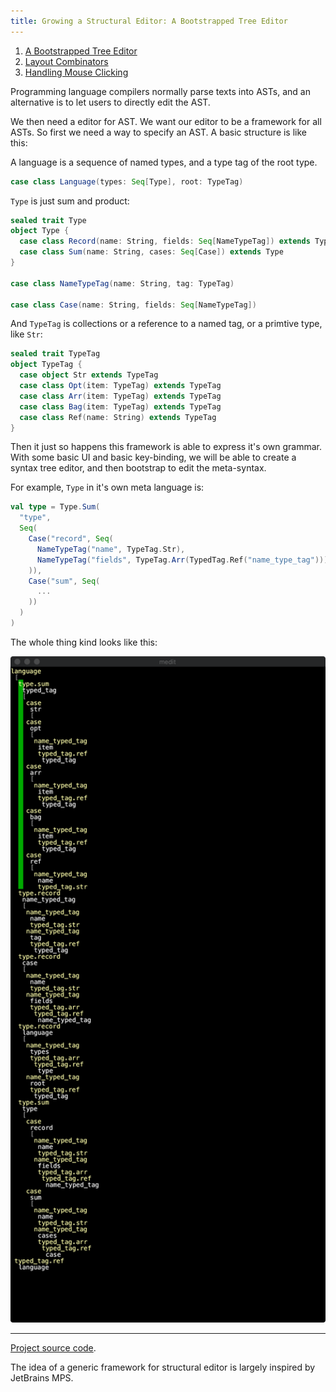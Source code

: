 ```yaml
---
title: Growing a Structural Editor: A Bootstrapped Tree Editor
---
```



1. [A Bootstrapped Tree Editor](05-growing-a-structural-editor.html)
2. [Layout Combinators](06-growing-a-structural-editor-02.html)
3. [Handling Mouse Clicking](07-growing-a-structural-editor-03.html)


Programming language compilers normally parse texts into ASTs, and an alternative is to let users to directly edit the AST.

We then need a editor for AST. We want our editor to be a framework for all ASTs. So first we need a way to specify an AST. A basic structure is like this:

A language is a sequence of named types, and a type tag of the root type.
```scala
case class Language(types: Seq[Type], root: TypeTag)
```

`Type` is just sum and product:

```scala
sealed trait Type
object Type {
  case class Record(name: String, fields: Seq[NameTypeTag]) extends Type
  case class Sum(name: String, cases: Seq[Case]) extends Type
}

case class NameTypeTag(name: String, tag: TypeTag)

case class Case(name: String, fields: Seq[NameTypeTag])
```

And `TypeTag` is collections or a reference to a named tag, or a primtive type, like `Str`:

```scala
sealed trait TypeTag
object TypeTag {
  case object Str extends TypeTag
  case class Opt(item: TypeTag) extends TypeTag
  case class Arr(item: TypeTag) extends TypeTag
  case class Bag(item: TypeTag) extends TypeTag
  case class Ref(name: String) extends TypeTag
}
```

Then it just so happens this framework is able to express it's own grammar. With some basic UI and basic key-binding, we will be able to create a syntax tree editor, and then bootstrap to edit the meta-syntax.

For example, `Type` in it's own meta language is:

```scala
val type = Type.Sum(
  "type",
  Seq(
    Case("record", Seq(
      NameTypeTag("name", TypeTag.Str),
      NameTypeTag("fields", TypeTag.Arr(TypedTag.Ref("name_type_tag"))),
    )),
    Case("sum", Seq(
      ...
    ))
  )
)
```

The whole thing kind looks like this:

<img src="growing-structural/01.png" alt="drawing" width="600px"/>

--- 

[Project source code](https://github.com/molikto/medit).

The idea of a generic framework for structural editor is largely inspired by JetBrains MPS.